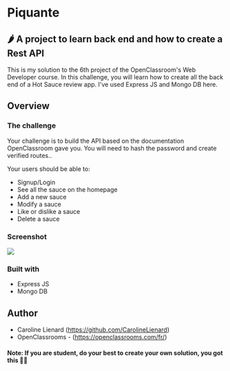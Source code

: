 # Piquante
## 🌶 A project to learn back end and how to create a Rest API

This is my solution to the 6th project of the OpenClassroom's Web Developer course. In this challenge, you will learn how to create all the back end of a  Hot Sauce review app. I've used Express JS and Mongo DB here.

## Overview

### The challenge

Your challenge is to build the API based on the documentation OpenClassroom gave you. You will need to hash the password and create verified routes..

Your users should be able to:

- Signup/Login 
- See all the sauce on the homepage
- Add a new sauce
- Modify a sauce
- Like or dislike a sauce 
- Delete a sauce


### Screenshot

![](.project.png)

### Built with

- Express JS
- Mongo DB

## Author

- Caroline Lienard (https://github.com/CarolineLienard)
- OpenClassrooms - (https://openclassrooms.com/fr/)
 
#### Note: If you are student, do your best to create your own solution, you got this 👍🏻
